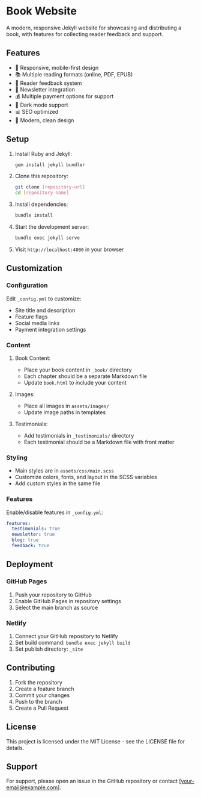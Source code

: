 # Book Website

A modern, responsive Jekyll website for showcasing and distributing a book, with features for collecting reader feedback and support.

## Features

- 📱 Responsive, mobile-first design
- 📚 Multiple reading formats (online, PDF, EPUB)
- 💬 Reader feedback system
- 📧 Newsletter integration
- 💰 Multiple payment options for support
- 🌙 Dark mode support
- 📊 SEO optimized
- 🎨 Modern, clean design

## Setup

1. Install Ruby and Jekyll:
   ```bash
   gem install jekyll bundler
   ```

2. Clone this repository:
   ```bash
   git clone [repository-url]
   cd [repository-name]
   ```

3. Install dependencies:
   ```bash
   bundle install
   ```

4. Start the development server:
   ```bash
   bundle exec jekyll serve
   ```

5. Visit `http://localhost:4000` in your browser

## Customization

### Configuration

Edit `_config.yml` to customize:
- Site title and description
- Feature flags
- Social media links
- Payment integration settings

### Content

1. Book Content:
   - Place your book content in `_book/` directory
   - Each chapter should be a separate Markdown file
   - Update `book.html` to include your content

2. Images:
   - Place all images in `assets/images/`
   - Update image paths in templates

3. Testimonials:
   - Add testimonials in `_testimonials/` directory
   - Each testimonial should be a Markdown file with front matter

### Styling

- Main styles are in `assets/css/main.scss`
- Customize colors, fonts, and layout in the SCSS variables
- Add custom styles in the same file

### Features

Enable/disable features in `_config.yml`:
```yaml
features:
  testimonials: true
  newsletter: true
  blog: true
  feedback: true
```

## Deployment

### GitHub Pages

1. Push your repository to GitHub
2. Enable GitHub Pages in repository settings
3. Select the main branch as source

### Netlify

1. Connect your GitHub repository to Netlify
2. Set build command: `bundle exec jekyll build`
3. Set publish directory: `_site`

## Contributing

1. Fork the repository
2. Create a feature branch
3. Commit your changes
4. Push to the branch
5. Create a Pull Request

## License

This project is licensed under the MIT License - see the LICENSE file for details.

## Support

For support, please open an issue in the GitHub repository or contact [your-email@example.com]. 
